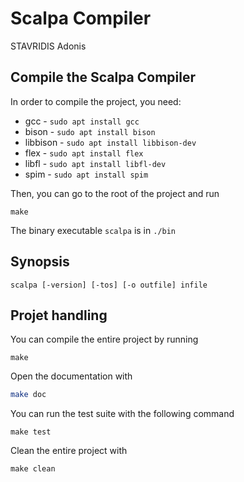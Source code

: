 # Scalpa Compiler

STAVRIDIS Adonis

## Compile the Scalpa Compiler

In order to compile the project, you need:

- gcc - `sudo apt install gcc`
- bison - `sudo apt install bison`
- libbison - `sudo apt install libbison-dev`
- flex - `sudo apt install flex`
- libfl - `sudo apt install libfl-dev`
- spim - `sudo apt install spim`

Then, you can go to the root of the project and run

```
make
```

The binary executable `scalpa` is in `./bin`

## Synopsis

```
scalpa [-version] [-tos] [-o outfile] infile
```

## Projet handling

You can compile the entire project by running

```
make
```

Open the documentation with

```bash
make doc
```

You can run the test suite with the following command

```
make test
```

Clean the entire project with

```
make clean
```

